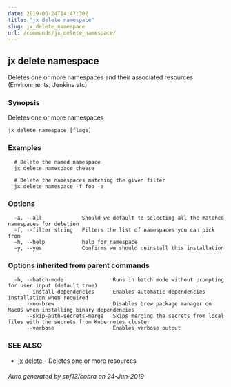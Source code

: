 ```yaml
---
date: 2019-06-24T14:47:30Z
title: "jx delete namespace"
slug: jx_delete_namespace
url: /commands/jx_delete_namespace/
---
```

## jx delete namespace

Deletes one or more namespaces and their associated resources (Environments, Jenkins etc)

### Synopsis

Deletes one or more namespaces

```
jx delete namespace [flags]
```

### Examples

```
  # Delete the named namespace
  jx delete namespace cheese
  
  # Delete the namespaces matching the given filter
  jx delete namespace -f foo -a
```

### Options

```
  -a, --all             Should we default to selecting all the matched namespaces for deletion
  -f, --filter string   Filters the list of namespaces you can pick from
  -h, --help            help for namespace
  -y, --yes             Confirms we should uninstall this installation
```

### Options inherited from parent commands

```
  -b, --batch-mode                Runs in batch mode without prompting for user input (default true)
      --install-dependencies      Enables automatic dependencies installation when required
      --no-brew                   Disables brew package manager on MacOS when installing binary dependencies
      --skip-auth-secrets-merge   Skips merging the secrets from local files with the secrets from Kubernetes cluster
      --verbose                   Enables verbose output
```

### SEE ALSO

* [jx delete](/commands/jx_delete/)	 - Deletes one or more resources

###### Auto generated by spf13/cobra on 24-Jun-2019
